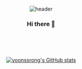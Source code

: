<div align="center">

![header](https://capsule-render.vercel.app/api?type=waving&color=auto&height=250&section=header&text=Yoonssrong's%20Github%20Profile&desc=Hello%20capsule%20render&fontSize=35&theme=onedark&fontAlign=70&fontAlignY=40)


### Hi there 👋
<br>
<br>
<br>

[![yoonssrong's GitHub stats](https://github-readme-stats.vercel.app/api?username=yoonssrong&theme=onedark&show_icons=true)](https://github.com/yoonssrong/github-readme-stats)

</div>

<!--
**yoonssrong/yoonssrong** is a ✨ _special_ ✨ repository because its `README.md` (this file) appears on your GitHub profile.

Here are some ideas to get you started:

- 🔭 I’m currently working on ...
- 🌱 I’m currently learning ...
- 👯 I’m looking to collaborate on ...
- 🤔 I’m looking for help with ...
- 💬 Ask me about ...
- 📫 How to reach me: ...
- 😄 Pronouns: ...
- ⚡ Fun fact: ...
-->
